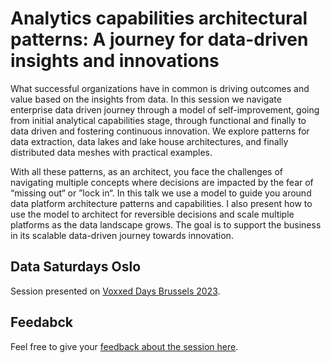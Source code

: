 # Analytics capabilities architectural patterns: A journey for data-driven insights and innovations

What successful organizations have in common is driving outcomes and value based on the insights from data. In this session we navigate enterprise data driven journey through a model of self-improvement, going from initial analytical capabilities stage, through functional and finally to data driven and fostering continuous innovation. We explore patterns for data extraction, data lakes and lake house architectures, and finally distributed data meshes with practical examples.

With all these patterns, as an architect, you face the challenges of navigating multiple concepts where decisions are impacted by the fear of “missing out“ or ”lock in“. In this talk we use a model to guide you around data platform architecture patterns and capabilities. I also present how to use the model to architect for reversible decisions and scale multiple platforms as the data landscape grows. The goal is to support the business in its scalable data-driven journey towards innovation.

## Data Saturdays Oslo

Session presented on [Voxxed Days Brussels 2023](https://brussels.voxxeddays.com/speaker-detail-page/?speakerId=3224).

## Feedabck
Feel free to give your [feedback about the session here](https://pulse.buildon.aws/survey/QMFDNVYG).